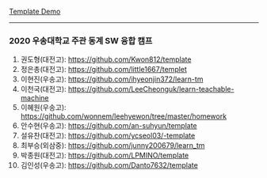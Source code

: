 [Template Demo](https://sonata-bell.github.io/learn-teachable-machine/template/)

---

### 2020 우송대학교 주관 동계 SW 융합 캠프

1. 권도형(대전고): https://github.com/Kwon812/template
2. 정은총(대전고): https://github.com/little1667/templet
3. 이현진(우송고): https://github.com/ihyeonjin372/learn-tm
4. 이천국(대전고): https://github.com/LeeCheonguk/learn-teachable-machine
5. 이혜원(우송고): https://github.com/wonnem/leehyewon/tree/master/homework
6. 안수현(우송고): https://github.com/an-suhyun/template
7. 설유찬(대전고): https://github.com/ycseol03/-template
8. 최부승(외삼중): https://github.com/junny200679/learn_tm
9. 박종원(대전고): https://github.com/LPMINO/template
10. 김인성(우송고): https://github.com/Danto7632/template
